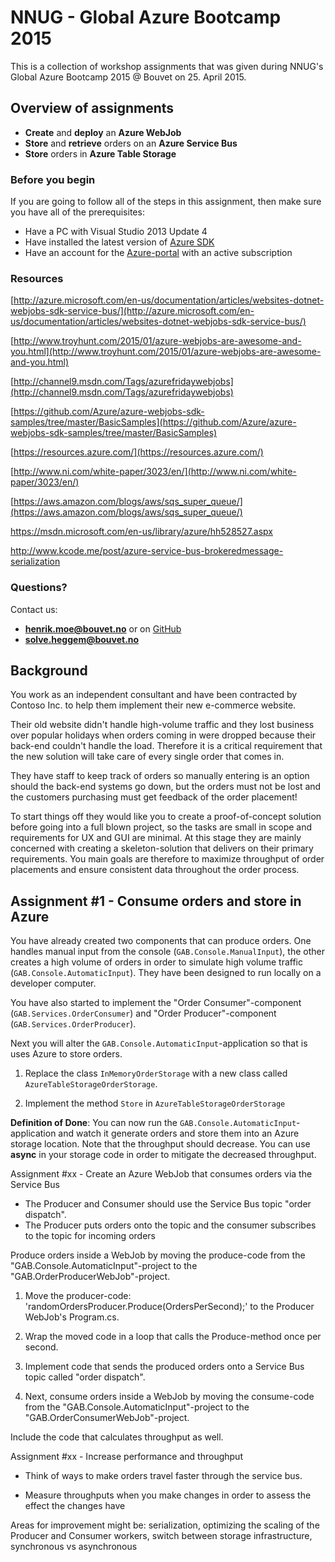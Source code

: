 NNUG - Global Azure Bootcamp 2015
=================================

This is a collection of workshop assignments that was given during NNUG's Global Azure Bootcamp 2015 @ Bouvet on 25. April 2015. 

Overview of assignments
-----------------------

* **Create** and **deploy** an **Azure WebJob**
* **Store** and **retrieve** orders on an **Azure Service Bus**
* **Store** orders in **Azure Table Storage**

### Before you begin

If you are going to follow all of the steps in this assignment, then make sure you have all of the prerequisites:

* Have a PC with Visual Studio 2013 Update 4
* Have installed the latest version of [Azure SDK](http://go.microsoft.com/fwlink/p/?linkid=323510&clcid=0x409)
* Have an account for the [Azure-portal](http://www.windowsazure.com/) with an active subscription

### Resources

[http://azure.microsoft.com/en-us/documentation/articles/websites-dotnet-webjobs-sdk-service-bus/](http://azure.microsoft.com/en-us/documentation/articles/websites-dotnet-webjobs-sdk-service-bus/)

[http://www.troyhunt.com/2015/01/azure-webjobs-are-awesome-and-you.html](http://www.troyhunt.com/2015/01/azure-webjobs-are-awesome-and-you.html)

[http://channel9.msdn.com/Tags/azurefridaywebjobs](http://channel9.msdn.com/Tags/azurefridaywebjobs)

[https://github.com/Azure/azure-webjobs-sdk-samples/tree/master/BasicSamples](https://github.com/Azure/azure-webjobs-sdk-samples/tree/master/BasicSamples)

[https://resources.azure.com/](https://resources.azure.com/)

[http://www.ni.com/white-paper/3023/en/](http://www.ni.com/white-paper/3023/en/)

[https://aws.amazon.com/blogs/aws/sqs_super_queue/](https://aws.amazon.com/blogs/aws/sqs_super_queue/)

https://msdn.microsoft.com/en-us/library/azure/hh528527.aspx

http://www.kcode.me/post/azure-service-bus-brokeredmessage-serialization

### Questions?

Contact us:

* **henrik.moe@bouvet.no** or on [GitHub](https://github.com/HenrikWM)
* **solve.heggem@bouvet.no**

Background
----------

You work as an independent consultant and have been contracted by Contoso Inc. to help them implement their new e-commerce website. 

Their old website didn't handle high-volume traffic and they lost business over popular holidays when orders coming in were dropped because their back-end couldn't handle the load. Therefore it is a critical requirement that the new solution will take care of every single order that comes in. 

They have staff to keep track of orders so manually entering is an option should the back-end systems go down, but the orders must not be lost and the customers purchasing must get feedback of the order placement!

To start things off they would like you to create a proof-of-concept solution before going into a full blown project, so the tasks are small in scope and requirements for UX and GUI are minimal. At this stage they are mainly concerned with creating a skeleton-solution that delivers on their primary requirements. You main goals are therefore to maximize throughput of order placements and ensure consistent data throughout the order process.

Assignment #1 - Consume orders and store in Azure
--------------------------------------------------

You have already created two components that can produce orders. One handles manual input from the console (`GAB.Console.ManualInput`), the other creates a high volume of orders in order to simulate high volume traffic (`GAB.Console.AutomaticInput`). They have been designed to run locally on a developer computer.

You have also started to implement the "Order Consumer"-component (`GAB.Services.OrderConsumer`) and "Order Producer"-component (`GAB.Services.OrderProducer`).

Next you will alter the `GAB.Console.AutomaticInput`-application so that is uses Azure to store orders.

1) Replace the class `InMemoryOrderStorage` with a new class called `AzureTableStorageOrderStorage`.

2) Implement the method `Store` in `AzureTableStorageOrderStorage`

**Definition of Done**: You can now run the `GAB.Console.AutomaticInput`-application and watch it generate orders and store them into an Azure storage location. Note that the throughput should decrease. You can use **async** in your storage code in order to mitigate the decreased throughput.

Assignment #xx - Create an Azure WebJob that consumes orders via the Service Bus

* The Producer and Consumer should use the Service Bus topic "order dispatch".
* The Producer puts orders onto the topic and the consumer subscribes to the topic for incoming orders 

Produce orders inside a WebJob by moving the produce-code from the "GAB.Console.AutomaticInput"-project to the "GAB.OrderProducerWebJob"-project.

1) Move the producer-code: 'randomOrdersProducer.Produce(OrdersPerSecond);' to the Producer WebJob's Program.cs.

2) Wrap the moved code in a loop that calls the Produce-method once per second.

3) Implement code that sends the produced orders onto a Service Bus topic called "order dispatch".

4) Next, consume orders inside a WebJob by moving the consume-code from the "GAB.Console.AutomaticInput"-project to the "GAB.OrderConsumerWebJob"-project.

Include the code that calculates throughput as well.

Assignment #xx - Increase performance and throughput

* Think of ways to make orders travel faster through the service bus.

* Measure throughputs when you make changes in order to assess the effect the changes have

Areas for improvement might be: serialization, optimizing the scaling of the Producer and Consumer workers, switch between storage infrastructure, synchronous vs asynchronous

